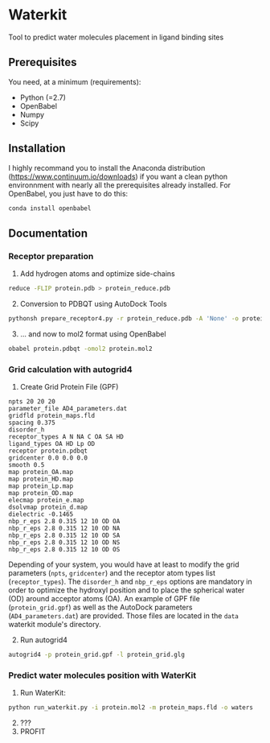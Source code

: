 # Waterkit
Tool to predict water molecules placement in ligand binding sites

## Prerequisites

You need, at a minimum (requirements):
* Python (=2.7)
* OpenBabel
* Numpy 
* Scipy

## Installation

I highly recommand you to install the Anaconda distribution (https://www.continuum.io/downloads) if you want a clean python environnment with nearly all the prerequisites already installed. For OpenBabel, you just have to do this:
```bash
conda install openbabel
```

## Documentation

### Receptor preparation
1. Add hydrogen atoms and optimize side-chains
```bash
reduce -FLIP protein.pdb > protein_reduce.pdb
```
2. Conversion to PDBQT using AutoDock Tools
```bash
pythonsh prepare_receptor4.py -r protein_reduce.pdb -A 'None' -o protein.pdbqt
```
3. ... and now to mol2 format using OpenBabel
```bash
obabel protein.pdbqt -omol2 protein.mol2
```

### Grid calculation with autogrid4
1. Create Grid Protein File (GPF)
```
npts 20 20 20                        
parameter_file AD4_parameters.dat
gridfld protein_maps.fld        
spacing 0.375
disorder_h 
receptor_types A N NA C OA SA HD
ligand_types OA HD Lp OD
receptor protein.pdbqt          
gridcenter 0.0 0.0 0.0      
smooth 0.5                           
map protein_OA.map
map protein_HD.map
map protein_Lp.map
map protein_OD.map
elecmap protein_e.map
dsolvmap protein_d.map
dielectric -0.1465
nbp_r_eps 2.8 0.315 12 10 OD OA
nbp_r_eps 2.8 0.315 12 10 OD NA
nbp_r_eps 2.8 0.315 12 10 OD SA
nbp_r_eps 2.8 0.315 12 10 OD NS
nbp_r_eps 2.8 0.315 12 10 OD OS
```

Depending of your system, you would have at least to modify the grid parameters (```npts```, ```gridcenter```) and the receptor atom types list (```receptor_types```). The ```disorder_h``` and ```nbp_r_eps``` options are mandatory in order to optimize the hydroxyl position and to place the spherical water (OD) around acceptor atoms (OA). An example of GPF file (```protein_grid.gpf```) as well as the AutoDock parameters (```AD4_parameters.dat```) are provided. Those files are located in the ```data``` waterkit module's directory.

2. Run autogrid4
```bash
autogrid4 -p protein_grid.gpf -l protein_grid.glg
```

### Predict water molecules position with WaterKit

1. Run WaterKit:
```bash
python run_waterkit.py -i protein.mol2 -m protein_maps.fld -o waters
```

2. ???
3. PROFIT
